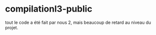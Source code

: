 # compilationl3-public

tout le code a été fait par nous 2, mais beaucoup de retard au niveau du projet.
